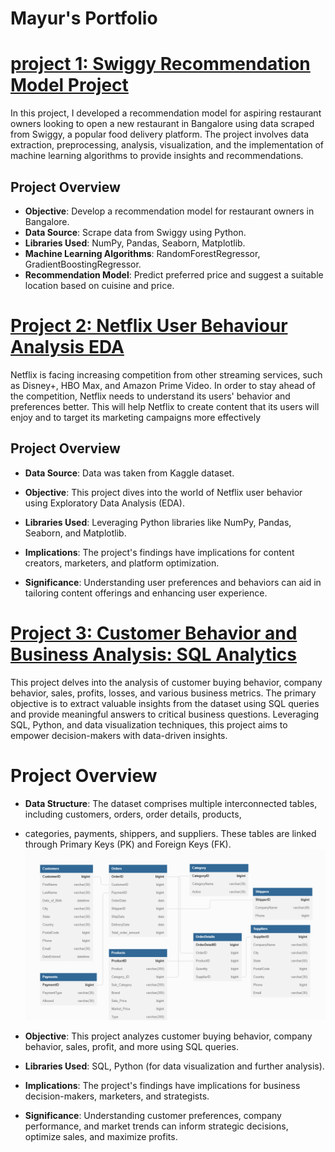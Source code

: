 # Mayur's Portfolio


# [project 1: Swiggy Recommendation Model Project](https://github.com/mayurpaunikar7/Swiggy-Reccomendation-Model-)

In this project, I developed a recommendation model for aspiring restaurant owners looking to open a new restaurant in Bangalore 
using data scraped from Swiggy, a popular food delivery platform. The project involves data extraction, preprocessing, analysis, 
visualization, and the implementation of machine learning algorithms to provide insights and recommendations.

## Project Overview

- **Objective**: Develop a recommendation model for restaurant owners in Bangalore.
- **Data Source**: Scrape data from Swiggy using Python.
- **Libraries Used**: NumPy, Pandas, Seaborn, Matplotlib.
- **Machine Learning Algorithms**: RandomForestRegressor, GradientBoostingRegressor.
- **Recommendation Model**: Predict preferred price and suggest a suitable location based on cuisine and price.



# [Project 2: Netflix User Behaviour Analysis EDA](https://github.com/mayurpaunikar7/Netflix-User-Behaviour-Analysis)

Netflix is facing increasing competition from other streaming services, such as Disney+, HBO Max, and Amazon Prime Video.
In order to stay ahead of the competition, Netflix needs to understand its users' behavior and preferences better.
This will help Netflix to create content that its users will enjoy and to target its marketing campaigns more effectively

## Project Overview

- **Data Source**: Data was taken from Kaggle dataset.

- **Objective**: This project dives into the world of Netflix user behavior using Exploratory Data Analysis (EDA).

- **Libraries Used**: Leveraging Python libraries like NumPy, Pandas, Seaborn, and Matplotlib.

- **Implications**: The project's findings have implications for content creators, marketers, and platform optimization.

- **Significance**: Understanding user preferences and behaviors can aid in tailoring content offerings and enhancing user experience.



# [Project 3: Customer Behavior and Business Analysis: SQL Analytics](https://github.com/mayurpaunikar7/customer-behavior-sql-analytics)

This project delves into the analysis of customer buying behavior, company behavior, sales, profits, losses, and various business metrics. 
The primary objective is to extract valuable insights from the dataset using SQL queries and provide meaningful answers to critical business questions. 
Leveraging SQL, Python, and data visualization techniques, this project aims to empower decision-makers with data-driven insights.

# Project Overview

- **Data Structure**: The dataset comprises multiple interconnected tables, including customers, orders, order details, products,
- categories, payments, shippers, and suppliers. These tables are linked through Primary Keys (PK) and Foreign Keys (FK).
![alt text](https://github.com/mayurpaunikar7/customer-behavior-sql-analytics/blob/main/Customers_Database_Schema_JPG/Customer_Database_Schema.JPG.png)

- **Objective**: This project analyzes customer buying behavior, company behavior, sales, profit, and more using SQL queries.

- **Libraries Used**: SQL, Python (for data visualization and further analysis).

- **Implications**: The project's findings have implications for business decision-makers, marketers, and strategists.

- **Significance**: Understanding customer preferences, company performance, and market trends can inform strategic decisions, optimize sales, and maximize profits.






